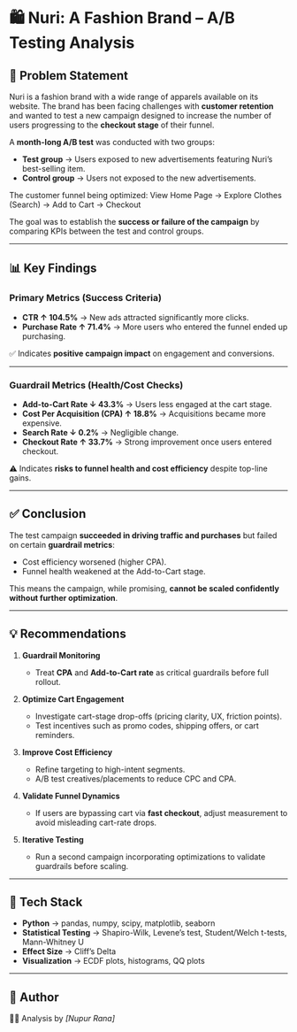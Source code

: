 # 🛍️ Nuri: A Fashion Brand – A/B Testing Analysis

## 📌 Problem Statement
Nuri is a fashion brand with a wide range of apparels available on its website. The brand has been facing challenges with **customer retention** and wanted to test a new campaign designed to increase the number of users progressing to the **checkout stage** of their funnel.  

A **month-long A/B test** was conducted with two groups:  

- **Test group** → Users exposed to new advertisements featuring Nuri’s best-selling item.  
- **Control group** → Users not exposed to the new advertisements.  

The customer funnel being optimized:  View Home Page → Explore Clothes (Search) → Add to Cart → Checkout


The goal was to establish the **success or failure of the campaign** by comparing KPIs between the test and control groups.  

---

## 📊 Key Findings

### Primary Metrics (Success Criteria)
- **CTR ↑ 104.5%** → New ads attracted significantly more clicks.  
- **Purchase Rate ↑ 71.4%** → More users who entered the funnel ended up purchasing.  

✅ Indicates **positive campaign impact** on engagement and conversions.  

---

### Guardrail Metrics (Health/Cost Checks)
- **Add-to-Cart Rate ↓ 43.3%** → Users less engaged at the cart stage.  
- **Cost Per Acquisition (CPA) ↑ 18.8%** → Acquisitions became more expensive.  
- **Search Rate ↓ 0.2%** → Negligible change.  
- **Checkout Rate ↑ 33.7%** → Strong improvement once users entered checkout.  

⚠️ Indicates **risks to funnel health and cost efficiency** despite top-line gains.  

---

## ✅ Conclusion
The test campaign **succeeded in driving traffic and purchases** but failed on certain **guardrail metrics**:  
- Cost efficiency worsened (higher CPA).  
- Funnel health weakened at the Add-to-Cart stage.  

This means the campaign, while promising, **cannot be scaled confidently without further optimization**.  

---

## 💡 Recommendations
1. **Guardrail Monitoring**  
   - Treat **CPA** and **Add-to-Cart rate** as critical guardrails before full rollout.  

2. **Optimize Cart Engagement**  
   - Investigate cart-stage drop-offs (pricing clarity, UX, friction points).  
   - Test incentives such as promo codes, shipping offers, or cart reminders.  

3. **Improve Cost Efficiency**  
   - Refine targeting to high-intent segments.  
   - A/B test creatives/placements to reduce CPC and CPA.  

4. **Validate Funnel Dynamics**  
   - If users are bypassing cart via **fast checkout**, adjust measurement to avoid misleading cart-rate drops.  

5. **Iterative Testing**  
   - Run a second campaign incorporating optimizations to validate guardrails before scaling.  

---

## 🚀 Tech Stack
- **Python** → pandas, numpy, scipy, matplotlib, seaborn  
- **Statistical Testing** → Shapiro-Wilk, Levene’s test, Student/Welch t-tests, Mann-Whitney U  
- **Effect Size** → Cliff’s Delta  
- **Visualization** → ECDF plots, histograms, QQ plots  

---

## 📌 Author
👩‍💻 Analysis by *[Nupur Rana]*  
